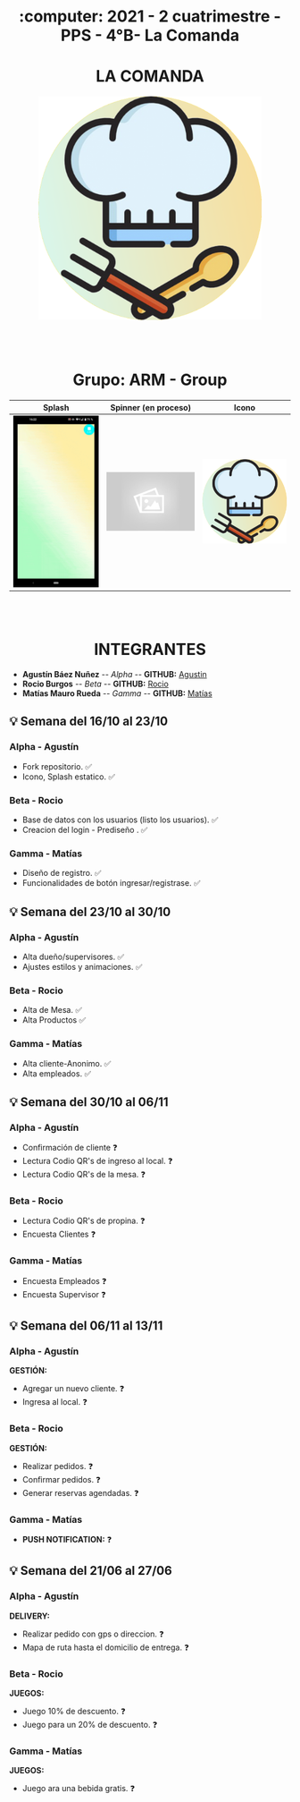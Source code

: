 <h1 align="center"> :computer: 2021 - 2 cuatrimestre - PPS - 4°B- La Comanda </h1> 

<h1 align="center"> LA COMANDA </h1> 



<p align="center">
<img src="./TP_Comanda/src/assets/images/icono.png" border-radius="100%" width="400" height="400">
</p>

<br>
<br>

<h1 align="center"> Grupo: ARM - Group </h1> 

<table>
  <thead>
    <th>Splash</th>
    <th>Spinner (en proceso)</th>
    <th>Icono</th>
  </thead>
  <tbody>
    <tr>
      <td>
        <a target="_blank" rel="noopener noreferrer" href="https://github.com/agusb98/2021_TP_PPS_Comanda_2_cuatri/blob/main/TP_Comanda/src/assets/images/default.jpg">
	        <img src="https://github.com/agusb98/2021_TP_PPS_Comanda_2_cuatri/blob/main/TP_Comanda/src/assets/gifs/splash.gif" alt="" width="200">
        </a>
      </td>
      <td>
        <a target="_blank" rel="noopener noreferrer" href="https://github.com/agusb98/2021_TP_PPS_Comanda_2_cuatri/blob/main/TP_Comanda/src/assets/images/default.jpg">
	        <img src="https://github.com/agusb98/2021_TP_PPS_Comanda_2_cuatri/blob/main/TP_Comanda/src/assets/images/default.jpg" alt="" width="200">
        </a>
      </td>
      <td>
        <a target="_blank" rel="noopener noreferrer" href="https://github.com/agusb98/2021_TP_PPS_Comanda_2_cuatri/blob/main/TP_Comanda/src/assets/images/icono.png">
	        <img src="https://github.com/agusb98/2021_TP_PPS_Comanda_2_cuatri/blob/main/TP_Comanda/src/assets/images/icono.png" alt="" width="200">
        </a>
      </td>
    </tr>
  </tbody>
</table>

<br>
<br>
<h1 align="center"> INTEGRANTES </h1> 

* **Agustín Báez Nuñez** -- *Alpha* -- **GITHUB:** [Agustin](https://github.com/agusb98)
* **Rocio Burgos** -- *Beta* -- **GITHUB:** [Rocio](https://github.com/rocioburgos)
* **Matías Mauro Rueda** -- *Gamma* -- **GITHUB:** [Matías](https://github.com/matirue)


## :bulb: Semana del 16/10 al 23/10


### Alpha - Agustín

- Fork repositorio. :white_check_mark:
- Icono, Splash estatico. :white_check_mark:


### Beta - Rocio

- Base de datos con los usuarios (listo los usuarios). :white_check_mark:
- Creacion del login - Prediseño . :white_check_mark:


### Gamma - Matías

- Diseño de registro. :white_check_mark:
- Funcionalidades de botón ingresar/registrase. :white_check_mark:

<h4></h4>

## :bulb: Semana del 23/10 al 30/10


### Alpha - Agustín

- Alta dueño/supervisores. :white_check_mark:
- Ajustes estilos y animaciones. :white_check_mark:


### Beta - Rocio 

- Alta de Mesa. :white_check_mark:
- Alta Productos :white_check_mark:


### Gamma - Matías

- Alta cliente-Anonimo. :white_check_mark:
- Alta empleados. :white_check_mark:

<h4></h4>

## :bulb: Semana del 30/10 al 06/11


### Alpha - Agustín

- Confirmación de cliente :question: 
- Lectura Codio QR's de ingreso al local. :question: 
- Lectura Codio QR's de la mesa. :question: 


### Beta - Rocio 

- Lectura Codio QR's de propina. :question: 
- Encuesta Clientes :question:


### Gamma - Matías

- Encuesta Empleados :question:
- Encuesta Supervisor :question:

<h4></h4>

## :bulb: Semana del 06/11 al 13/11 


### Alpha - Agustín

**GESTIÓN:** 
- Agregar un nuevo cliente. :question:
- Ingresa al local. :question:


### Beta - Rocio 

**GESTIÓN:** 
- Realizar pedidos. :question:
- Confirmar pedidos. :question:
- Generar reservas agendadas. :question:


### Gamma - Matías

- **PUSH NOTIFICATION:** :question:

<h4></h4>

## :bulb: Semana del 21/06 al 27/06


### Alpha - Agustín

**DELIVERY:** 
- Realizar pedido con gps o direccion. :question:
- Mapa de ruta hasta el domicilio de entrega. :question:


### Beta - Rocio 

**JUEGOS:** 
- Juego 10% de descuento. :question:
- Juego para un 20% de descuento. :question:


### Gamma - Matías

**JUEGOS:** 
- Juego ara una bebida gratis. :question:


<h4></h4>




